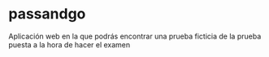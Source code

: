 # passandgo
Aplicación web en la que podrás encontrar una prueba ficticia de la prueba puesta a la hora de hacer el examen
